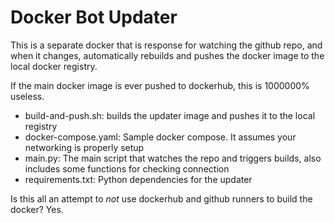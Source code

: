 # Docker Bot Updater

This is a separate docker that is response for watching the github repo, and when it changes, automatically rebuilds and pushes the docker image to the local docker registry.

If the main docker image is ever pushed to dockerhub, this is 1000000% useless.

* build-and-push.sh: builds the updater image and pushes it to the local registry
* docker-compose.yaml: Sample docker compose. It assumes your networking is properly setup
* main.py: The main script that watches the repo and triggers builds, also includes some functions for checking connection
* requirements.txt: Python dependencies for the updater

Is this all an attempt to *not* use dockerhub and github runners to build the docker? Yes.
